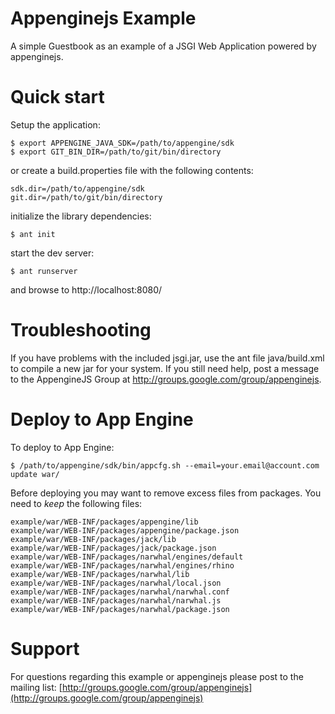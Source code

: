 Appenginejs Example
===================

A simple Guestbook as an example of a JSGI Web Application powered by appenginejs.


Quick start
===========

Setup the application:

    $ export APPENGINE_JAVA_SDK=/path/to/appengine/sdk
    $ export GIT_BIN_DIR=/path/to/git/bin/directory

or create a build.properties file with the following contents:

    sdk.dir=/path/to/appengine/sdk
    git.dir=/path/to/git/bin/directory
    
initialize the library dependencies:
    
    $ ant init

start the dev server:

    $ ant runserver

and browse to http://localhost:8080/


Troubleshooting
===============

If you have problems with the included jsgi.jar, use the ant file java/build.xml to compile a new jar for your system. If you still need help, post a message to the AppengineJS Group at http://groups.google.com/group/appenginejs.


Deploy to App Engine
====================

To deploy to App Engine:

    $ /path/to/appengine/sdk/bin/appcfg.sh --email=your.email@account.com update war/

Before deploying you may want to remove excess files from packages. You need to *keep* the following files:

    example/war/WEB-INF/packages/appengine/lib
    example/war/WEB-INF/packages/appengine/package.json
    example/war/WEB-INF/packages/jack/lib
    example/war/WEB-INF/packages/jack/package.json
    example/war/WEB-INF/packages/narwhal/engines/default
    example/war/WEB-INF/packages/narwhal/engines/rhino
    example/war/WEB-INF/packages/narwhal/lib
    example/war/WEB-INF/packages/narwhal/local.json
    example/war/WEB-INF/packages/narwhal/narwhal.conf
    example/war/WEB-INF/packages/narwhal/narwhal.js
    example/war/WEB-INF/packages/narwhal/package.json


Support
=======

For questions regarding this example or appenginejs please post to the mailing list: [http://groups.google.com/group/appenginejs](http://groups.google.com/group/appenginejs)
